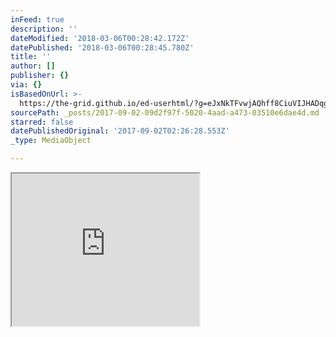 ```yaml
---
inFeed: true
description: ''
dateModified: '2018-03-06T00:28:42.172Z'
datePublished: '2018-03-06T00:28:45.780Z'
title: ''
author: []
publisher: {}
via: {}
isBasedOnUrl: >-
  https://the-grid.github.io/ed-userhtml/?g=eJxNkTFvwjAQhff8CiuVIJHADqgUaBIGpA4sLG2nqqqMfYYEYke2E4qq_vdeIEjdfL5P7-69y2TRkkLmodqNrTE-XGUMv1ZB5oQtar-KVKOFL4yO5Ii4EbIx-QkIabklJdaqdCQnku7Bv5ygAu3d-vLG91teQeTij-QzRbpQJPrPrC8bGaFUTCz4xuqO6YWEBe6h51AhxQYtJPYKecOoswLLkDFhtAbhqeICdsYcqQbPQH-9vzInj7R0D99qV53yyaAF69BE3k7pJBnwut7IfDpNZrPFPHl8mi-my2XYqaMdWnOLo7dGAi20A-vXoIyFqLcbp8FvJI1ougVHZHgLaoiv-xrj0uH4YRynGetjDLIuaHHizl2zFqa6ZhUSyT0fHyyoPDx4Xz8zdj6fqbsofzR7D-JAkWU9p5uqNs6jxux-qT_cW5NE
sourcePath: _posts/2017-09-02-09d2f97f-5020-4aad-a473-03510e6dae4d.md
starred: false
datePublishedOriginal: '2017-09-02T02:26:28.553Z'
_type: MediaObject

---
```

<iframe src="https://the-grid.github.io/ed-userhtml/?g=eJxNkTFvwjAQhff8CiuVIJHADqgUaBIGpA4sLG2nqqqMfYYEYke2E4qq_vdeIEjdfL5P7-69y2TRkkLmodqNrTE-XGUMv1ZB5oQtar-KVKOFL4yO5Ii4EbIx-QkIabklJdaqdCQnku7Bv5ygAu3d-vLG91teQeTij-QzRbpQJPrPrC8bGaFUTCz4xuqO6YWEBe6h51AhxQYtJPYKecOoswLLkDFhtAbhqeICdsYcqQbPQH-9vzInj7R0D99qV53yyaAF69BE3k7pJBnwut7IfDpNZrPFPHl8mi-my2XYqaMdWnOLo7dGAi20A-vXoIyFqLcbp8FvJI1ougVHZHgLaoiv-xrj0uH4YRynGetjDLIuaHHizl2zFqa6ZhUSyT0fHyyoPDx4Xz8zdj6fqbsofzR7D-JAkWU9p5uqNs6jxux-qT_cW5NE" height="244" style=""></iframe>